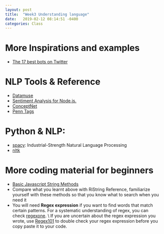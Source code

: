 ```yaml
---
layout: post
title:  "Week3 Understanding language"
date:   2019-02-12 08:14:51 -0400
categories: Class
---
```

# More Inspirations and examples
* [The 17 best bots on Twitter](https://qz.com/279139/the-17-best-bots-on-twitter/)

# NLP Tools & Reference
* [Datamuse](https://www.datamuse.com/api/)
* [Sentiment Analysis for Node.js.](https://github.com/thisandagain/sentiment#api-reference)
* [ConceptNet](http://conceptnet.io/)
* [Penn Tags](https://rednoise.org/rita/reference/PennTags.html)

# Python & NLP:
* [spacy](https://spacy.io/): Industrial-Strength Natural Language Processing
* [nltk](https://pythonspot.com/category/nltk/)

# More coding material for beginners
* [Basic Javascript String Methods](https://developer.mozilla.org/en-US/docs/Web/JavaScript/Reference/Global_Objects/String)
* Compare what you learnt above with RiString Reference, familiarize yourself with these methods so that you know what to search when you need it
* You will need **Regex expression** if you want to find words that match certain patterns. For a systematic understanding of regex, you can check [regexone](https://regexone.com/). \ If you are uncertain about the regex expression you wrote, use [Regex101](https://regex101.com/) to double check your regex expression before you copy paste it to your code.
